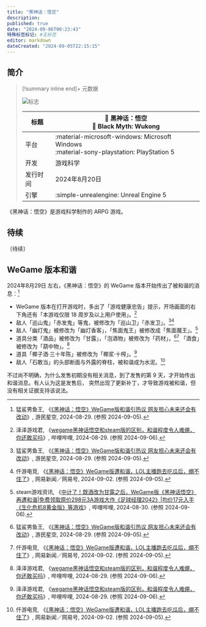 ```yaml
---
title: "黑神话：悟空"
description:
published: true
date: "2024-09-06T00:23:43"
特殊标签标记: #无标签
editor: markdown
dateCreated: "2024-09-05T22:15:15"
---
```


## 简介

> [!summary inline end]+ 元数据
>
> ![标志](https://s3.tebi.io/ggame/ShareX/game_黑神话_悟空_logo.webp "https://www.steamgriddb.com/logo/114789")
>
> <div markdown=1 class="infobox">
>
> | 标题     | 🐼 黑神话：悟空<br>🗽 Black Myth: Wukong                                                    |
> | -------- | ------------------------------------------------------------------------------------------- |
> | 平台     | :material-microsoft-windows: Microsoft Windows<br>:material-sony-playstation: PlayStation 5 |
> | 开发     | 游戏科学                                                                                    |
> | 发行时间 | 2024年8月20日                                                                               |
> | 引擎     | :simple-unrealengine: Unreal Engine 5                                                       |
>
> </div>

《黑神话：悟空》是游戏科学制作的 ARPG 游戏。

## 待续

〔待续〕

## WeGame 版本和谐

2024年8月29日 左右，《黑神话：悟空》的 WeGame 版本开始传出了被和谐的消息：[^08535]

+   WeGame 版本在打开游戏时，多出了「游戏健康忠告」提示，开场画面的右下角还有「本游戏仅限 18 周岁及以上用户使用」。[^eTETL]
+   敌人「巡山鬼」「赤发鬼」等鬼，被修改为「巡山卫」「赤发卫」。[^08535][^676SG]
+   敌人「幽灯鬼」被修改为「幽灯香客」，「焦面鬼王」被修改成「焦面魔王」。[^1S7FB]
+   道具分类「酒品」被修改为「甘露」，「泡酒物」被修改为「药材」，[^08535][^676SG] 「酒食」被修改为「葫中物」。[^eTETL]
+   道具「椰子酒·三十年陈」被修改为「椰浆·十榨」。[^eTETL]
+   敌人「石敢当」的头部断面与外露的脊柱，被和谐成为水泥。[^676SG]

[^eTETL]: 泽泽游戏君, 《[wegame黑神话悟空和steam版的区别，和谐程度令人难绷，你还敢买吗](https://www.bilibili.com/video/BV1ZAHgeTETL/)》, 哔哩哔哩, 2024-08-29. (参照 2024-09-06).

[^08535]: 猛鲨男鱼王, 《[《黑神话：悟空》WeGame版和谐引热议 网友担心未来还会有改动](https://web.archive.org/web/20240831100945/https://www.gamersky.com/news/202408/1808535.shtml)》, 游民星空, 2024-08-29. (参照 2024-09-05).

[^676SG]: 仟游电竞, 《[《黑神话：悟空》WeGame版遭和谐，LOL主播跑去吃瓜后，绷不住了](https://web.archive.org/web/20240905032634/https://www.163.com/dy/article/JB43Q12K054676SG.html)》, 网易新闻／网易号, 2024-09-02. (参照 2024-09-05).

[^1S7FB]: steam游戏资讯, 《[中计了！既酒改为甘露之后，WeGame版《黑神话悟空》再遭和谐|免费领取原价298元3A游戏大作《足球经理2042》|均价17元入手《生化危机8黄金版》等游戏](https://www.bilibili.com/video/BV1qU411S7FB/)》, 哔哩哔哩, 2024-08-30. (参照 2024-09-06).

不过尚不明确，为什么发售初期没有相关消息，到了发售的第 9 天，才开始传出和谐消息。有人认为这是发售后，
突然出现了更新补丁，才导致游戏被和谐，但没有相关证据支持该说法。

